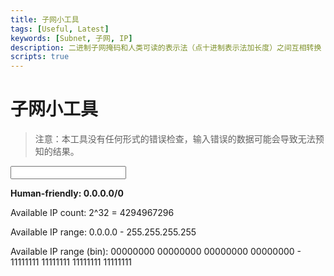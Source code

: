 ```yaml
---
title: 子网小工具
tags: [Useful, Latest]
keywords: [Subnet, 子网, IP]
description: 二进制子网掩码和人类可读的表示法（点十进制表示法加长度）之间互相转换
scripts: true
---
```


# 子网小工具

> 注意：本工具没有任何形式的错误检查，输入错误的数据可能会导致无法预知的结果。

<style>
    span#primary, span#primary-result {
        font-weight: bold;
    }
    span.name {
        user-select: none;
    }
    span.name::after {
        content: ": ";
    }
</style>

<input id="query">

<span id="primary" class="name">Human-friendly</span><span id="primary-result" class="value">0.0.0.0/0</span>

<span id="count" class="name">Available IP count</span><span class="value">2^<span id="count-len">32</span> = <span id="count-val">4294967296</span></span>

<span id="range" class="name">Available IP range</span><span class="value"><span id="start">0.0.0.0</span> - <span id="end">255.255.255.255</span></span>

<span id="range-bin" class="name">Available IP range (bin)</span><span class="value"><span id="start-bin">00000000 00000000 00000000 00000000</span> - <span id="end-bin">11111111 11111111 11111111 11111111</span></span>
